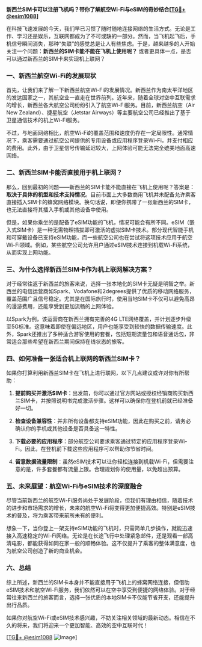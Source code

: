 **新西兰SIM卡可以注册飞机吗？带你了解航空Wi-Fi与eSIM的奇妙结合[[TG💪+ @esim1088](https://t.me/s/esim1088)]**

在科技飞速发展的今天，我们早已习惯了随时随地连接网络的生活方式。无论是工作、学习还是娱乐，互联网都成为了不可或缺的一部分。然而，当飞机起飞后，手机信号瞬间消失，那种“失联”的感觉总是让人有些焦虑。于是，越来越多的人开始关注一个问题：**新西兰的SIM卡能不能在飞机上使用呢？** 或者更具体一点，是否可以通过新西兰的SIM卡来实现机上联网？

### 一、新西兰航空Wi-Fi的发展现状

首先，让我们来了解一下新西兰航空Wi-Fi的发展情况。新西兰作为南太平洋地区的发达国家之一，其航空业一直走在世界前列。近年来，随着全球对空中互联需求的增长，新西兰各大航空公司纷纷引入了航空Wi-Fi服务。目前，新西兰航空（Air New Zealand）、捷星航空（Jetstar Airways）等主要航空公司已经推出了基于卫星通信技术的机上Wi-Fi服务。

不过，与地面网络相比，航空Wi-Fi的覆盖范围和速度仍存在一定局限性。通常情况下，乘客需要通过航空公司提供的专用设备或应用程序登录Wi-Fi，并支付相应的费用。此外，由于卫星信号传输延迟较大，上网体验可能无法完全媲美地面高速网络。

### 二、新西兰SIM卡能否直接用于机上联网？

那么，回到最初的问题——新西兰的SIM卡能不能直接在飞机上使用呢？答案是：**取决于具体的机型和技术支持情况**。目前市面上大多数商用飞机并未配备允许乘客直接插入SIM卡的蜂窝网络模块。换句话说，即便你携带了一张新西兰的SIM卡，也无法直接将其插入手机或其他设备中使用。

但是，如果你乘坐的是配备了eSIM功能的飞机，情况可能会有所不同。eSIM（嵌入式SIM卡）是一种无需物理插拔即可激活的虚拟SIM卡技术。部分现代智能手机和可穿戴设备已支持eSIM功能，而一些航空公司也在尝试将这项技术应用于航空Wi-Fi领域。例如，某些航空公司允许用户通过eSIM技术连接到机载Wi-Fi系统，从而实现上网功能。

### 三、为什么选择新西兰SIM卡作为机上联网解决方案？

对于经常往返于新西兰的旅客来说，选择一张本地化的SIM卡无疑是明智之举。新西兰的电信运营商如Spark、Vodafone和2degrees提供了优质的移动网络服务，覆盖范围广且信号稳定。尤其是在国际旅行时，使用当地SIM卡不仅可以避免高昂的漫游费用，还能享受到更加流畅的上网体验。

以Spark为例，该运营商在新西兰拥有完善的4G LTE网络覆盖，并计划逐步升级至5G标准。这意味着即使在偏远地区，用户也能享受到较快的数据传输速度。此外，Spark还推出了多种适合游客使用的套餐，包括短期流量包和语音通话包，非常适合那些希望在新西兰期间保持在线状态的旅客。

### 四、如何准备一张适合机上联网的新西兰SIM卡？

如果你打算利用新西兰SIM卡在飞机上进行联网，以下几点建议或许对你有所帮助：

1. **提前购买并激活SIM卡**：出发前，你可以通过官方网站或授权经销商购买新西兰SIM卡，并按照说明书完成激活步骤。这样可以确保你在登机前就已经准备好一切。

2. **检查设备兼容性**：并非所有设备都支持eSIM功能，因此在购买之前，请务必确认你的手机或其他设备是否具备这一特性。

3. **下载必要的应用程序**：部分航空公司要求乘客通过特定的应用程序登录Wi-Fi。因此，在登机前下载这些应用程序可以帮助你节省时间。

4. **留意数据流量限制**：虽然eSIM技术可以让你轻松连接到机载Wi-Fi，但需要注意的是，许多套餐都有流量上限。合理规划你的使用量，以免超出预算。

### 五、未来展望：航空Wi-Fi与eSIM技术的深度融合

尽管当前新西兰的航空Wi-Fi服务尚处于发展阶段，但我们有理由相信，随着技术的进步和市场需求的增长，未来的航空Wi-Fi将变得更加便捷高效。特别是eSIM技术的普及，将为乘客带来前所未有的便利。

想象一下，当你登上一架支持eSIM功能的飞机时，只需简单几步操作，就能迅速接入高速稳定的Wi-Fi网络。无论是在长途飞行中处理紧急邮件，还是观看一部高清电影，都能获得如同在家一般的顺畅体验。这不仅提升了乘客的整体满意度，也为航空公司创造了新的商业机会。

### 六、总结

综上所述，新西兰的SIM卡本身并不能直接用于飞机上的蜂窝网络连接，但借助eSIM技术和航空Wi-Fi服务，我们依然可以在空中享受到便捷的网络体验。对于经常往来新西兰的旅客而言，选择一张优质的本地SIM卡不仅能节省开支，还能提升出行品质。

如果你对航空Wi-Fi或eSIM技术感兴趣，不妨关注相关领域的最新动态。相信在不久的将来，我们将迎来一个更加智能、高效的空中互联时代！

[[TG💪+ @esim1088](https://t.me/s/esim1088) ![Image](https://i.postimg.cc/4NQfJmqS/Snipaste-2025-05-13-00-14-12.png)]